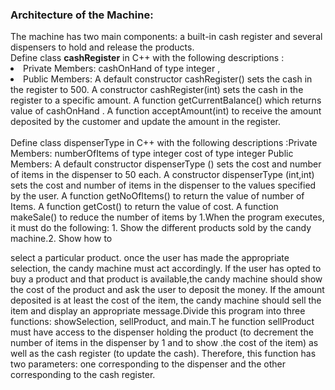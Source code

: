 <h3>Architecture of the Machine:</h3>
The machine has two main components: a built-in cash register and several dispensers to hold and release the products. 
<br/>Define class <b>cashRegister</b> in C++ with the following descriptions : 
<li>Private Members: cashOnHand of type integer , </li>
<li>Public Members: A default constructor cashRegister() sets the cash in the register to 500. A constructor cashRegister(int) sets the cash in the register to a specific amount. A function getCurrentBalance() which returns value of cashOnHand . A function acceptAmount(int) to receive the amount deposited by the customer and update the amount in the register.</li>
<br/>Define class
dispenserType in C++ with the following descriptions :Private
Members: numberOfItems of type integer cost of type integer
Public Members: A default constructor dispenserType () sets
the cost and number of items in the dispenser to 50 each. A
constructor dispenserType (int,int) sets the cost and number of
items in the dispenser to the values specified by the user. A
function getNoOfItems() to return the value of number of Items.
A function getCost() to return the value of cost. A function
makeSale() to reduce the number of items by 1.When the
program executes, it must do the following: 1. Show the
different products sold by the candy machine.2. Show how to

select a particular product. once the user has made the
appropriate selection, the candy machine must act accordingly.
If the user has opted to buy a product and that product is
available,the candy machine should show the cost of the
product and ask the user to deposit the money. If the amount
deposited is at least the cost of the item, the candy machine
should sell the item and display an appropriate message.Divide
this program into three functions: showSelection, sellProduct,
and main.T he function sellProduct must have access to the
dispenser holding the product (to decrement the number of
items in the dispenser by 1 and to show .the cost of the item) as
well as the cash register (to update the cash). Therefore, this
function has two parameters: one corresponding to the
dispenser and the other corresponding to the cash register.
